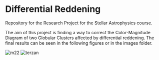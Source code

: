 # Differential Reddening
Repository for the Research Project for the Stellar Astrophysics course.

The aim of this project is finding a way to correct the Color-Magnitude Diagram of two Globular Clusters affected by differential reddening. The final results can be seen in the following figures or in the images folder. 

![m22](https://github.com/giadaaggio/stellar_rp/assets/127238324/126b7165-5a8f-4275-b995-a694a78e2e9a)
![terzan](https://github.com/giadaaggio/stellar_rp/assets/127238324/88880396-dc62-4269-a4c2-373cd3b14c0e)
